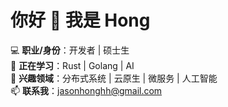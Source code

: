 # 你好 👋 我是 Hong  

💻 **职业/身份**：开发者 | 硕士生   
🌱 **正在学习**：Rust | Golang | AI  
🔭 **兴趣领域**：分布式系统 | 云原生 | 微服务 | 人工智能  
📫 **联系我**：jasonhonghh@gmail.com
